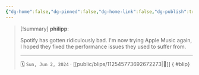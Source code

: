 ```yaml
---
{"dg-home":false,"dg-pinned":false,"dg-home-link":false,"dg-publish":true,"tags":["dgblip"],"disabled rules":["yaml-title","yaml-title-alias","file-name-heading"],"title":"philipp on mastodon @ 2024-06-02","created-date":"2024-06-02T07:10:20","id":112545773692672270,"updated-date":"2025-05-02T08:50:44","dg-path":"blips/112545773692672273.md","permalink":"/blips/112545773692672273/","dgPassFrontmatter":true}
---
```


> [!summary] **philipp**:
>
> Spotify has gotten ridiculously bad. I'm now trying Apple Music again, I hoped they fixed the performance issues they used to suffer from.
> - - -
>
> 🗓️ `Sun, Jun 2, 2024` · [[public/blips/112545773692672273\|🔗]]
{ #blip}


